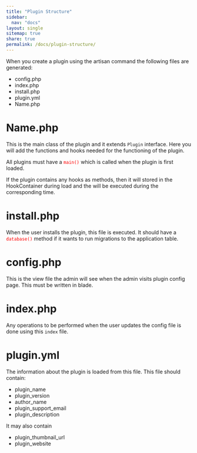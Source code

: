 ```yaml
---
title: "Plugin Structure"
sidebar:
  nav: "docs"
layout: single
sitemap: true
share: true
permalink: /docs/plugin-structure/
---
```


When you create a plugin using the artisan command the following files are generated:

- config.php
- index.php
- install.php
- plugin.yml
- Name.php

# Name.php


This is the main class of the plugin and it extends `Plugin` interface. Here you will add the functions and hooks needed for the functioning of the plugin.

All plugins must have a <span style="color: red">`main()`</span> which is called when the plugin is first loaded.

If the plugin contains any hooks as methods, then it will stored in the HookContainer during load and the will be executed during the corresponding time.

# install.php

When the user installs the plugin, this file is executed. It should have a <span style="color: red">`database()`</span> method if it wants to run migrations to the application table.

# config.php

This is the view file the admin will see when the admin visits plugin config page. This must be written in blade.


# index.php

Any operations to be performed when the user updates the config file is done using this `index` file.

# plugin.yml

The information about the plugin is loaded from this file. This file should contain:

- plugin_name
- plugin_version
- author_name
- plugin_support_email
- plugin_description

It may also contain

- plugin_thumbnail_url
- plugin_website


